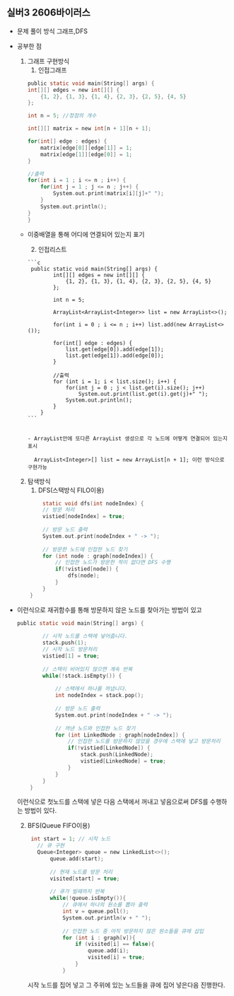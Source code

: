 ## 실버3 2606바이러스

- 문제 풀이 방식
  그래프,DFS

- 공부한 점
  1) 그래프 구현방식
      1. 인접그래프
        ```c
        public static void main(String[] args) {
		int[][] edges = new int[][] {
			{1, 2}, {1, 3}, {1, 4}, {2, 3}, {2, 5}, {4, 5}
		};
		
		int n = 5; //정점의 개수
		
		int[][] matrix = new int[n + 1][n + 1];
		
		for(int[] edge : edges) {
			matrix[edge[0]][edge[1]] = 1;
			matrix[edge[1]][edge[0]] = 1;
		}
		
        //출력
		for(int i = 1 ; i <= n ; i++) {
			for(int j = 1 ; j <= n ; j++) {
				System.out.print(matrix[i][j]+" ");
			}
			System.out.println();
		}
	  }
	  ```

  - 이중배열을 통해 어디에 연결되어 있는지 표기


      2. 인접리스트
  
        ```c
         public static void main(String[] args) {
        		int[][] edges = new int[][] {
        			{1, 2}, {1, 3}, {1, 4}, {2, 3}, {2, 5}, {4, 5}
        		};
        		
        		int n = 5;
        		
        		ArrayList<ArrayList<Integer>> list = new ArrayList<>();
        		
        		for(int i = 0 ; i <= n ; i++) list.add(new ArrayList<>());
        		
        		for(int[] edge : edges) {
        			list.get(edge[0]).add(edge[1]);
        			list.get(edge[1]).add(edge[0]);
        		}
        		
                //출력
        		for (int i = 1; i < list.size(); i++) {
        			for(int j = 0 ; j < list.get(i).size(); j++) 
        				System.out.print(list.get(i).get(j)+" ");
        			System.out.println();
        		}
        	}
    	```

  
        - ArrayList안에 또다른 ArrayList 생성으로 각 노드에 어떻게 연결되어 있는지 표시
  
          ArrayList<Integer>[] list = new ArrayList[n + 1]; 이런 방식으로 구현가능
  
  2) 탐색방식
     1. DFS(스택방식 FILO이용)
	```c
 	        static void dfs(int nodeIndex) {
			// 방문 처리
			vistied[nodeIndex] = true;
			
			// 방문 노드 출력
			System.out.print(nodeIndex + " -> ");
			
			// 방문한 노드에 인접한 노드 찾기
			for (int node : graph[nodeIndex]) {
				// 인접한 노드가 방문한 적이 없다면 DFS 수행
				if(!vistied[node]) {
					dfs(node);
				}
			}
		}
 
 	```


- 이런식으로 재귀함수를 통해 방문하지 않은 노드를 찾아가는 방법이 있고

	```c
   public static void main(String[] args) {
			
			// 시작 노드를 스택에 넣어줍니다.
			stack.push(1);
			// 시작 노드 방문처리
			vistied[1] = true;
			
			// 스택이 비어있지 않으면 계속 반복
			while(!stack.isEmpty()) {
				
				// 스택에서 하나를 꺼냅니다.
				int nodeIndex = stack.pop();
				
				// 방문 노드 출력
				System.out.print(nodeIndex + " -> ");
				
				// 꺼낸 노드와 인접한 노드 찾기
				for (int LinkedNode : graph[nodeIndex]) {
					// 인접한 노드를 방문하지 않았을 경우에 스택에 넣고 방문처리 
					if(!vistied[LinkedNode]) {
						stack.push(LinkedNode);
						vistied[LinkedNode] = true;
					}
				}
			}
		}
 	```

  이런식으로 첫노드를 스택에 넣은 다음 스택에서 꺼내고 넣음으로써 DFS를 수행하는 방법이 있다.

  2. BFS(Queue FIFO이용)
     
     ```c
      int start = 1; // 시작 노드
        // 큐 구현
        Queue<Integer> queue = new LinkedList<>();
            queue.add(start);
            
            // 현재 노드를 방문 처리
            visited[start] = true;
            
            // 큐가 빌때까지 반복
            while(!queue.isEmpty()){
                // 큐에서 하나의 원소를 뽑아 출력
                int v = queue.poll();
                System.out.println(v + " ");
                
                // 인접한 노드 중 아직 방문하지 않은 원소들을 큐에 삽입
                for (int i : graph[v]){
                    if (visited[i] == false){
                        queue.add(i);
                        visited[i] = true;
                    }
                }
     ```

     시작 노드를 집어 넣고 그 주위에 있는 노드들을 큐에 집어 넣은다음 진행한다.
